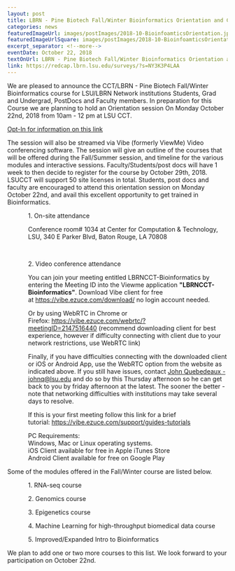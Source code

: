 ```yaml
--- 
layout: post
title: LBRN - Pine Biotech Fall/Winter Bioinformatics Orientation and Courses
categories: news
featuredImageUrl: images/postImages/2018-10-BioinfoamticsOrientation.jpg
featuredImageUrlSquare: images/postImages/2018-10-BioinfoamticsOrientation-thumb.jpg
excerpt_separator: <!--more-->
eventDate: October 22, 2018
textOnUrl: LBRN - Pine Biotech Fall/Winter Bioinformatics Orientation and Courses
link: https://redcap.lbrn.lsu.edu/surveys/?s=NY3K3P4LAA
--- 
```

<p>We are pleased to announce the CCT/LBRN - Pine Biotech Fall/Winter Bioinformatics course for LSU/LBRN Network institutions Students, Grad and Undergrad, PostDocs and Faculty members. In preparation for this Course we are planning to hold an Orientation session On Monday October 22nd, 2018 from 10am - 12 pm at LSU CCT.<!--more--></p>
<p><a href="https://redcap.lbrn.lsu.edu/surveys/?s=NY3K3P4LAA">Opt-In for information on this link</a></p>

<p>The session will also be streamed via Vibe (formerly ViewMe) Video conferencing software. The session will give an outline of the courses that will be offered during the Fall/Summer session, and timeline for the various modules and interactive sessions. Faculty/Students/post docs will have 1 week to then decide to register for the course by October 29th, 2018. LSUCCT will support 50 site licenses in total. Students, post docs and faculty are encouraged to attend this orientation session on Monday October 22nd, and avail this excellent opportunity to get trained in Bioinformatics.</p>

<p>

<ul>
<ol>1. On-site attendance<br>
<p>Conference room# 1034 at Center for Computation & Technology, LSU, 340 E Parker Blvd, Baton Rouge, LA 70808</p>
</ol><br>

<ol>2. Video conference attendance<br>

You can join your meeting entitled LBRNCCT-Bioinformatics by entering the Meeting ID into the Viewme application <b>"LBRNCCT-Bioinformatics"</b>.
Download Vibe client for free at <a href="https://vibe.ezuce.com/download/">https://vibe.ezuce.com/download/</a> no login account needed.
 
<p>Or by using WebRTC in Chrome or Firefox: <a href="https://vibe.ezuce.com/webrtc/?meetingID=2147516440">https://vibe.ezuce.com/webrtc/?meetingID=2147516440</a> (recommend downloading client for best experience, however if difficulty connecting with client due to your network restrictions, use WebRTC link)</p>

<p>Finally, if you have difficulties connecting with the downloaded client or iOS or Android App, use the WebRTC option from the website as indicated above. If you still have issues, contact <a href="mailto:johnq@lsu.edu">John Quebedeaux - johnq@lsu.edu</a> and do so by this Thursday afternoon so he can get back to you by friday afternoon at the latest. The sooner the better - note that networking difficulties with institutions may take several days to resolve.</p>

If this is your first meeting follow this link for a brief tutorial: <a href="https://vibe.ezuce.com/support/guides-tutorials/">https://vibe.ezuce.com/support/guides-tutorials</a>

<p>PC Requirements:<br>
Windows, Mac or Linux operating systems.<br>
iOS Client available for free in Apple iTunes Store<br>
Android Client available for free on Google Play</p>

</ol></ul>

<p>Some of the modules offered in the Fall/Winter course are listed below. </p>
<ul><ol>1. RNA-seq course</ol>
<ol>2. Genomics course</ol>
<ol>3. Epigenetics course</ol>
<ol>4. Machine Learning for high-throughput biomedical data course</ol>
<ol>5. Improved/Expanded Intro to Bioinformatics</ol>
</ul>

<p>We plan to add one or two more courses to this list. We look forward to your participation on October 22nd. </p>